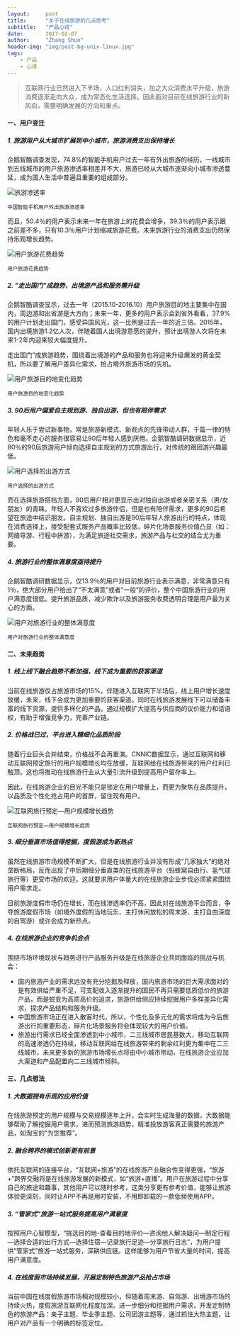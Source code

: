 ```yaml
---
layout:     post
title:      "关于在线旅游的几点思考"
subtitle:   "产品心得"
date:       2017-02-07
author:     "Zhang Shuo"
header-img: "img/post-bg-unix-linux.jpg"
tags:
    - 产品
    - 心得
---
```


> 互联网行业已然进入下半场，人口红利消失，加之大众消费水平升级，旅游消费逐渐走向大众，成为常态化生活选择。因此面对目前在线旅游行业的新风向，需要明确发展的方向和重点。

#### 一、用户变迁

##### 1. 旅游用户从大城市扩展到中小城市，旅游消费支出保持增长

企鹅智酷调查发现，74.8%的智能手机用户过去一年有外出旅游的经历，一线城市到五线城市的用户旅游渗透率相差并不大，旅游已经从大城市逐渐向小城市渗透蔓延，成为国人生活中普遍且重要的组成部分。

![旅游渗透率](/img/0207lvyou/1.png)

<small class="img-hint">中国智能手机用户外出旅游渗透率</small>

而且，50.4％的用户表示未来一年在旅游上的花费会增多，39.3％的用户表示跟之前差不多，只有10.3％用户计划缩减旅游花费。未来旅游行业的消费支出仍然保持乐观增长趋势。

![用户旅游花费趋势](/img/0207lvyou/2.png)

<small class="img-hint">用户旅游花费趋势</small>

##### 2. "走出国门"成趋势，出境游产品和服务需升级

企鹅智酷调查显示，过去一年（2015.10-2016.10）用户旅游目的地主要集中在国内，周边游和出省游是大方向；未来一年，更多的用户表示会到省外看看，37.9%的用户计划走出国门，感受异国风光，这一比例是过去一年的近三倍。2015年，国内出境旅游1.2亿人次，伴随着国人出境游意愿的提升，预计出境游人次将在未来1-2年内迎来较大幅度提升。

走出国门”成旅游趋势，围绕着出境游的产品和服务也将迎来升级爆发的黄金契机，所以要了解用户差异化需求，抢占境外旅游市场的先机。

![用户旅游目的地变化趋势](/img/0207lvyou/3.png)

<small class="img-hint">用户旅游目的地变化趋势</small>

##### **3.** 90后用户偏爱自主规划游、独自出游，但也有陪伴需求

年轻人乐于尝试新事物，常是旅游新模式、新观点的先锋带动人群，千篇一律的特色和毫不走心的服务很容易让90后年轻人感到厌倦。企鹅智酷调研数据显示，近80％的90后旅游用户倾向选择自主规划的方式旅游出行，对传统的跟团游兴趣最低。

![用户选择的出游方式](/img/0207lvyou/4.png)

<small class="img-hint">用户选择的出游方式</small>

而在选择旅游搭档方面，90后用户相对更显示出对独自出游或者亲密关系（男/女朋友）的青睐。年轻人不喜欢过多旅游伴侣，但是也有陪伴需求，更多的90后希望在旅途中结识朋友。自主规划、独自出游是90后年轻人旅游出行的特点，体现在消费选择上，接受配套式服务产品概率比较低，碎片化场景服务价值凸显（如：网络导游、行程中拼游），为满足旅途社交需求，旅游产品与社交的结合尤为重要。

##### 4. 旅游行业的整体满意度亟待提升

企鹅智酷调研数据显示，仅13.9％的用户对目前旅游行业表示满意，非常满意只有1％，绝大部分用户给出了“不太满意”或者“一般”的评价，整个中国旅游行业的用户满意度很低。提升旅游品质，减少欺诈以及旅游服务收费透明合理是用户最为关心的方面。

![用户对旅游行业的整体满意度](/img/0207lvyou/5.png)

<small class="img-hint">用户对旅游行业的整体满意度</small>

#### 二、未来趋势

##### 1. 线上线下融合趋势不断加强，线下成为重要的获客渠道

当前在线旅游仅占旅游市场的15%，伴随进入互联网下半场后，线上用户增长速度放缓，未来，线下会成为更加重要的获客渠道。同时在线旅游发展线下可以储备丰富的线下资源，提供多样化的产品。通过规模扩大提高与供应商的议价能力和话语权，有助于增强竞争力，完善产业链。

##### 2. 价格战已过，平台进入精细化品质阶段

随着行业巨头合并结束，价格战不会再重演。CNNIC数据显示，通过互联网和移动互联网预定旅行的用户规模增长均在放缓，互联网给在线旅游带来的用户红利已触顶。这也将推动在线旅游行业从大量引流升级到提高用户留存率上。

因此，在线旅游企业的目光不能只是锁定在用户增量上，而更为聚焦在品质提升，以品质及个性化抢占用户的首屏，留住现有用户。

![互联网旅行预定—用户规模增长趋势](/img/0207lvyou/6.png)

<small class="img-hint">互联网旅行预定—用户规模增长趋势</small>

##### 3. 细分垂直市场值得挖掘，度假游成为新热点

虽然在线旅游市场规模不断扩大，但是在线旅游行业并没有形成“几家独大”的绝对垄断格局，反而出现了中后期细分垂直类的在线旅游平台（蚂蜂窝自由行、氢气球旅行等）更受市场的欢迎。这就要求用户体量大的在线旅游企业步伐必须紧紧围绕用户需求走。

目前旅游度假市场仍在增长，而在线渗透率仍不高，因此对在线旅游平台而言，争夺旅游度假市场（如境外度假的当地玩乐、主打休闲放松的周末游、主打自由深度的自驾游）或许会成为新热点。

##### 4. 在线旅游企业的竞争机会点

围绕市场环境现状与趋势进行产品服务升级是在线旅游企业共同面临的挑战与机会：

* 国内旅游产业的需求远没有充分挖掘及释放，国内旅游市场的巨大需求面对的是有效供给严重不足，可支配收入逐渐提升的国民不再只需要低质低价的旅游产品，而是蜕变为高质高价的追求，旅游供给侧应持续挖掘用户多样差异化需求，探求产品结构和服务升级。
* 中国旅游市场正在进入散客时代，所以，个性化及多元化的需求将成为今后旅游出行的重要形态，碎片化场景服务将会体现较大的用户价值。
* 旅游出行需求已经全面渗透到中小城市，二三线城市居民基数大，移动互联网的高速渗透仍在持续，移动互联网给在线旅游带来的剩余红利更为集中在二三线城市，未来更多新的旅游市场增长点将由中小城市带动，在线旅游企业应加大渠道和产品配置向二三线城市倾斜。

#### 三、几点想法

##### 1. 大数据拥有乐观的应用价值

在线旅游预定的用户规模与交易规模逐年上升，会实时生成海量的数据，大数据能够帮助了解挖掘用户需求，进而预测旅游趋势，精准投放游客真正需要的旅游产品，如淘宝的“为您推荐”。

##### 2. 融合跨界的模式创新更有前景

依托互联网的连接平台，“互联网+旅游”的在线旅游产业融合性变得更强，“旅游+”跨界交融将是在线旅游发展的新模式，如“旅游+直播”。用户在旅游过程中分享自己的旅途和趣事，其他用户可以随时参考，这类分享更有参考价值，能够让旅游体验更深刻，同时让APP不再是用时安装，不用即卸载的一款低频使用APP。

##### 3. “管家式”旅游一站式服务提高用户满意度

按照用户心智模型，“挑选目的地-查看目的地评价—咨询他人解决疑问—制定行程—选择合适的出行方式—选择住宿—记录旅行足迹—分享旅行日志”，为用户提供“管家式”旅游一站式服务，深耕供应链。这样能够为用户节省大量的时间，提高用户满意度。

##### 4. 在线度假市场持续发展，开展定制特色旅游产品抢占市场

当前中国在线度假旅游市场相对规模较小，但随着周末游、自驾游、出境游市场的持续火热，度假旅游互联网化程度加深。进一步细分和挖掘用户需求，开发定制特色的旅游产品：亲子主题、毕业季主题、公司团游主题等，通过抓住大热主题，让用户对产品有一个明确的标签定位。